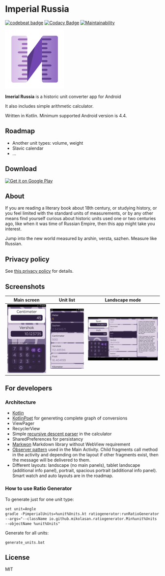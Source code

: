 # Imperial Russia


[![codebeat badge](https://codebeat.co/badges/6c7aecaf-b5ce-4dec-b2d3-3e296e5f80e7)](https://codebeat.co/projects/github-com-mikolasan-imperialrussia-master)
[![Codacy Badge](https://app.codacy.com/project/badge/Grade/9e76b5d0b6f2445d8518ab9d8f5074f6)](https://www.codacy.com/manual/SaturdaysCode/ImperialRussia?utm_source=github.com&amp;utm_medium=referral&amp;utm_content=mikolasan/ImperialRussia&amp;utm_campaign=Badge_Grade)
[![Maintainability](https://api.codeclimate.com/v1/badges/82c2c173a30872b4d741/maintainability)](https://codeclimate.com/github/mikolasan/ImperialRussia/maintainability)

![header](./app/src/main/res/mipmap-xxxhdpi/ic_launcher.png)


**Imerial Russia** is a historic unit converter app for Android

It also includes simple arithmetic calculator.

Written in Kotlin. Minimum supported Android version is 4.4.


## Roadmap

- Another unit types: volume, weight
- Slavic calendar
- ...


## Download

<a href="https://play.google.com/store/apps/details?id=io.github.mikolasan.imperialrussia">
<img alt="Get it on Google Play" src="https://play.google.com/intl/en_us/badges/static/images/badges/en_badge_web_generic.png" height="80">
</a>


## About

If you are reading a literary book about 18th century, or studying history, or you feel limited with the standard units of measurements, or by any other means find yourself curious about historic units used one or two centuries ago, like when it was time of Russian Empire, then this app might take you interest.

Jump into the new world measured by arshin, versta, sazhen. Measure like Russian.


## Privacy policy

See [this privacy policy](https://neupokoev.xyz/projects/imperial-russia/privacy-policy) for details.


## Screenshots

|Main screen|Unit list|Landscape mode|
|---|---|---|
![](./playstore/1.1-beta/540x960-hdpi-1.png)|![](./playstore/1.1-beta/540x960-hdpi-2.png)|![](./playstore/1.1-beta/1080x1920-hdpi-land.png)


## For developers


### Architecture

- [Kotlin](https://kotlinlang.org/)
- [KotlinPoet](https://square.github.io/kotlinpoet/) for genereting complete graph of conversions
- ViewPager
- RecyclerView
- Simple [recursive descent parser](https://en.wikipedia.org/wiki/Recursive_descent_parser) in the calculator
- SharedPreferences for persistancy
- [Markwon](https://noties.io/Markwon/) Markdown library without WebView requirement
- [Observer pattern](https://en.wikipedia.org/wiki/Observer_pattern) used in the Main Activity. Child fragments call method in the activity and depending on the layout if other fragments exist, then the message will be delivered to them.
- Different layouts: landscape (no main panels), tablet landscape (additional info panel), portrait, spacious portrait (additional info panel). Smart watch and auto layouts are in the roadmap.


### How to use Ratio Generator

To generate just for one unit type:

```
set unit=Angle
gradle -PimperialUnits=%unit%Units.kt ratiogenerator:runRatioGenerator --args="--className io.github.mikolasan.ratiogenerator.Min%unit%Units --objectName %unit%Units"
```

Generate for all units:

```shell
generate_units.bat
```


## License

MIT
